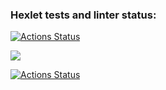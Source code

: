 ### Hexlet tests and linter status:
[![Actions Status](https://github.com/Anastasiya-Moreva/frontend-project-lvl1/workflows/hexlet-check/badge.svg)](https://github.com/Anastasiya-Moreva/frontend-project-lvl1/actions)

<a href="https://codeclimate.com/github/codeclimate/codeclimate/maintainability"><img src="https://api.codeclimate.com/v1/badges/a99a88d28ad37a79dbf6/maintainability" /></a>

[![Actions Status](https://github.com/Anastasiya-Moreva/frontend-project-lvl1/workflows/CI/badge.svg)](https://github.com/Anastasiya-Moreva/frontend-project-lvl1/actions)

